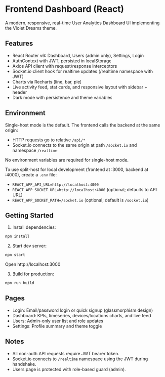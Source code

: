 # Frontend Dashboard (React)

A modern, responsive, real-time User Analytics Dashboard UI implementing the Violet Dreams theme.

## Features

- React Router v6: Dashboard, Users (admin only), Settings, Login
- AuthContext with JWT, persisted in localStorage
- Axios API client with request/response interceptors
- Socket.io client hook for realtime updates (/realtime namespace with JWT)
- Charts via Recharts (line, bar, pie)
- Live activity feed, stat cards, and responsive layout with sidebar + header
- Dark mode with persistence and theme variables

## Environment

Single-host mode is the default. The frontend calls the backend at the same origin:
- HTTP requests go to relative `/api/*`
- Socket.io connects to the same origin at path `/socket.io` and namespace `/realtime`

No environment variables are required for single-host mode.

To use split-host for local development (frontend at :3000, backend at :4000), create a `.env` file:

- `REACT_APP_API_URL=http://localhost:4000`
- `REACT_APP_SOCKET_URL=http://localhost:4000` (optional; defaults to API URL)
- `REACT_APP_SOCKET_PATH=/socket.io` (optional; default is `/socket.io`)

## Getting Started

1. Install dependencies:

```bash
npm install
```

2. Start dev server:

```bash
npm start
```

Open http://localhost:3000

3. Build for production:

```bash
npm run build
```

## Pages

- Login: Email/password login or quick signup (glassmorphism design)
- Dashboard: KPIs, timeseries, devices/locations charts, and live feed
- Users: Admin-only user list and role updates
- Settings: Profile summary and theme toggle

## Notes

- All non-auth API requests require JWT bearer token.
- Socket.io connects to `/realtime` namespace using the JWT during handshake.
- Users page is protected with role-based guard (admin).
